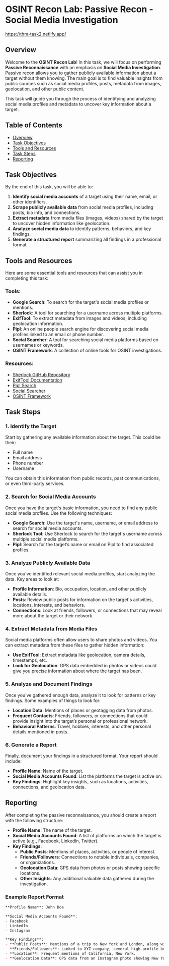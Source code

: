 # OSINT Recon Lab: Passive Recon - Social Media Investigation
https://thm-task2.netlify.app/

## Overview

Welcome to the **OSINT Recon Lab**! In this task, we will focus on performing **Passive Reconnaissance** with an emphasis on **Social Media Investigation**. Passive recon allows you to gather publicly available information about a target without them knowing. The main goal is to find valuable insights from public sources such as social media profiles, posts, metadata from images, geolocation, and other public content.

This task will guide you through the process of identifying and analyzing social media profiles and metadata to uncover key information about a target.

## Table of Contents

- [Overview](#overview)
- [Task Objectives](#task-objectives)
- [Tools and Resources](#tools-and-resources)
- [Task Steps](#task-steps)
- [Reporting](#reporting)

## Task Objectives

By the end of this task, you will be able to:

1. **Identify social media accounts** of a target using their name, email, or other identifiers.
2. **Scrape publicly available data** from social media profiles, including posts, bio info, and connections.
3. **Extract metadata** from media files (images, videos) shared by the target to uncover hidden information like geolocation.
4. **Analyze social media data** to identify patterns, behaviors, and key findings.
5. **Generate a structured report** summarizing all findings in a professional format.

## Tools and Resources

Here are some essential tools and resources that can assist you in completing this task:

### Tools:
- **Google Search**: To search for the target's social media profiles or mentions.
- **Sherlock**: A tool for searching for a username across multiple platforms.
- **ExifTool**: To extract metadata from images and videos, including geolocation information.
- **Pipl**: An online people search engine for discovering social media profiles linked to an email or phone number.
- **Social Searcher**: A tool for searching social media platforms based on usernames or keywords.
- **OSINT Framework**: A collection of online tools for OSINT investigations.

### Resources:
- [Sherlock GitHub Repository](https://github.com/sherlock-project/sherlock)
- [ExifTool Documentation](https://exiftool.org/)
- [Pipl Search](https://pipl.com/)
- [Social Searcher](https://www.social-searcher.com/social-search/)
- [OSINT Framework](https://osintframework.com/)

## Task Steps

### 1. **Identify the Target**

Start by gathering any available information about the target. This could be their:
- Full name
- Email address
- Phone number
- Username

You can obtain this information from public records, past communications, or even third-party services.

### 2. **Search for Social Media Accounts**

Once you have the target's basic information, you need to find any public social media profiles. Use the following techniques:
- **Google Search**: Use the target's name, username, or email address to search for social media accounts.
- **Sherlock Tool**: Use Sherlock to search for the target's username across multiple social media platforms.
- **Pipl**: Search for the target’s name or email on Pipl to find associated profiles.

### 3. **Analyze Publicly Available Data**

Once you've identified relevant social media profiles, start analyzing the data. Key areas to look at:
- **Profile Information**: Bio, occupation, location, and other publicly available details.
- **Posts**: Review public posts for information on the target's activities, locations, interests, and behaviors.
- **Connections**: Look at friends, followers, or connections that may reveal more about the target or their network.

### 4. **Extract Metadata from Media Files**

Social media platforms often allow users to share photos and videos. You can extract metadata from these files to gather hidden information:
- **Use ExifTool**: Extract metadata like geolocation, camera details, timestamps, etc.
- **Look for Geolocation**: GPS data embedded in photos or videos could give you precise information about where the target has been.

### 5. **Analyze and Document Findings**

Once you’ve gathered enough data, analyze it to look for patterns or key findings. Some examples of things to look for:
- **Location Data**: Mentions of places or geotagging data from photos.
- **Frequent Contacts**: Friends, followers, or connections that could provide insight into the target’s personal or professional network.
- **Behavioral Patterns**: Travel, hobbies, interests, and other personal details mentioned in posts.

### 6. **Generate a Report**

Finally, document your findings in a structured format. Your report should include:
- **Profile Name**: Name of the target.
- **Social Media Accounts Found**: List the platforms the target is active on.
- **Key Findings**: Highlight key insights, such as locations, activities, connections, and geolocation data.

## Reporting

After completing the passive reconnaissance, you should create a report with the following structure:

- **Profile Name**: The name of the target.
- **Social Media Accounts Found**: A list of platforms on which the target is active (e.g., Facebook, LinkedIn, Twitter).
- **Key Findings**:
  - **Public Posts**: Mentions of places, activities, or people of interest.
  - **Friends/Followers**: Connections to notable individuals, companies, or organizations.
  - **Geolocation Data**: GPS data from photos or posts showing specific locations.
  - **Other Insights**: Any additional valuable data gathered during the investigation.

### Example Report Format

```markdown
**Profile Name**: John Doe

**Social Media Accounts Found**:
- Facebook
- LinkedIn
- Instagram

**Key Findings**:
- **Public Posts**: Mentions of a trip to New York and London, along with vacation photos.
- **Friends/Followers**: Linked to XYZ company, several high-profile business professionals.
- **Location**: Frequent mentions of California, New York.
- **Geolocation Data**: GPS data from an Instagram photo showing New York City.
